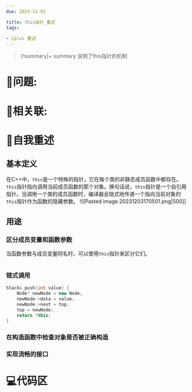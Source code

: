 ```yaml
---
due: 2023-12-03 

title: this指针_重述
tags:
 
- Cplus 重述
---
```



> [!summary]+ summary
> 说明了this指针的机制


# 🤔问题:





# 🤔相关联:




# 📘自我重述
## 基本定义
在C++中，`this`是一个特殊的指针，它在每个类的非静态成员函数中都存在。`this`指针指向调用当前成员函数的那个对象。换句话说，`this`指针是一个自引用指针。当调用一个类的成员函数时，编译器会隐式地传递一个指向当前对象的`this`指针作为函数的隐藏参数。
![[Pasted image 20231203170501.png|500]]

## 用途
### 区分成员变量和函数参数
当函数参数与成员变量同名时，可以使用`this`指针来区分它们。
```cpp
```
### 链式调用
```cpp
Stack& push(int value) {
    Node* newNode = new Node;
    newNode->data = value;
    newNode->next = top;
    top = newNode;
    return *this;
}
```
### 在构造函数中检查对象是否被正确构造
### 实现流畅的接口


# 💻代码区